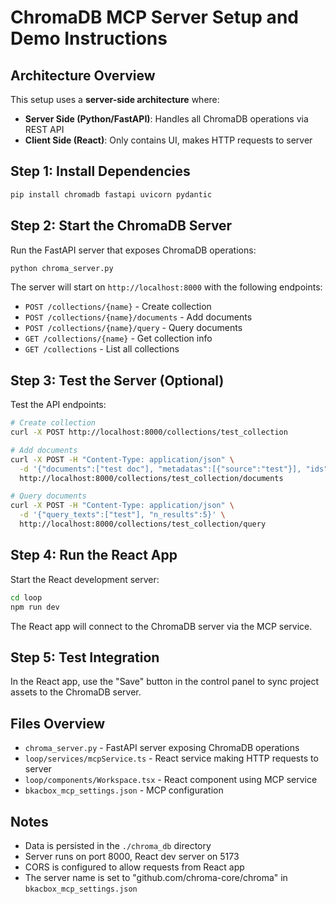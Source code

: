 # ChromaDB MCP Server Setup and Demo Instructions

## Architecture Overview

This setup uses a **server-side architecture** where:

- **Server Side (Python/FastAPI)**: Handles all ChromaDB operations via REST API
- **Client Side (React)**: Only contains UI, makes HTTP requests to server

## Step 1: Install Dependencies

```bash
pip install chromadb fastapi uvicorn pydantic
```

## Step 2: Start the ChromaDB Server

Run the FastAPI server that exposes ChromaDB operations:

```bash
python chroma_server.py
```

The server will start on `http://localhost:8000` with the following endpoints:
- `POST /collections/{name}` - Create collection
- `POST /collections/{name}/documents` - Add documents
- `POST /collections/{name}/query` - Query documents
- `GET /collections/{name}` - Get collection info
- `GET /collections` - List all collections

## Step 3: Test the Server (Optional)

Test the API endpoints:

```bash
# Create collection
curl -X POST http://localhost:8000/collections/test_collection

# Add documents
curl -X POST -H "Content-Type: application/json" \
  -d '{"documents":["test doc"], "metadatas":[{"source":"test"}], "ids":["id1"]}' \
  http://localhost:8000/collections/test_collection/documents

# Query documents
curl -X POST -H "Content-Type: application/json" \
  -d '{"query_texts":["test"], "n_results":5}' \
  http://localhost:8000/collections/test_collection/query
```

## Step 4: Run the React App

Start the React development server:

```bash
cd loop
npm run dev
```

The React app will connect to the ChromaDB server via the MCP service.

## Step 5: Test Integration

In the React app, use the "Save" button in the control panel to sync project assets to the ChromaDB server.

## Files Overview

- `chroma_server.py` - FastAPI server exposing ChromaDB operations
- `loop/services/mcpService.ts` - React service making HTTP requests to server
- `loop/components/Workspace.tsx` - React component using MCP service
- `bkacbox_mcp_settings.json` - MCP configuration

## Notes

- Data is persisted in the `./chroma_db` directory
- Server runs on port 8000, React dev server on 5173
- CORS is configured to allow requests from React app
- The server name is set to "github.com/chroma-core/chroma" in `bkacbox_mcp_settings.json`
